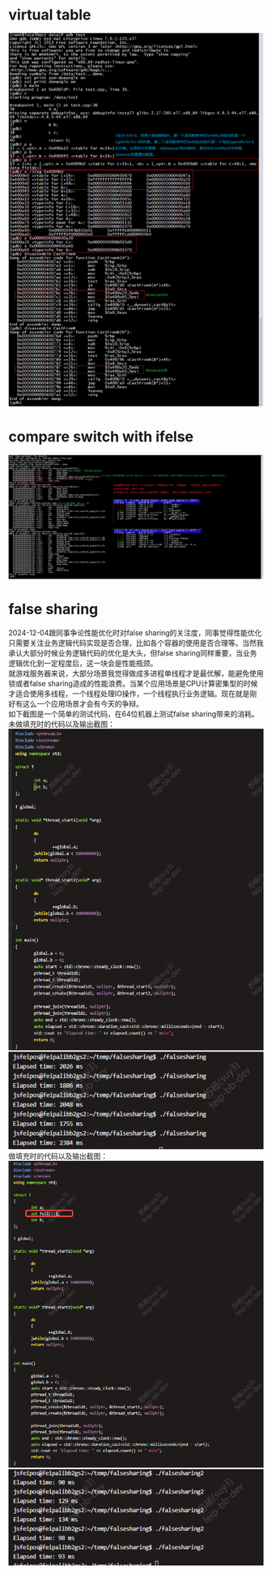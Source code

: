 # virtual table  
  ![virtual_table](../miscellaneous/virtual_table.png)

# compare switch with ifelse  
  ![compare_switch_ifelse_branch_misses](../miscellaneous/compare_switch_ifelse_branch_misses.png)

# false sharing
  2024-12-04跟同事争论性能优化时对false sharing的关注度，同事觉得性能优化只需要关注业务逻辑代码实现是否合理，比如各个容器的使用是否合理等。当然我承认大部分时候业务逻辑代码的优化是大头，但false sharing同样重要，当业务逻辑优化到一定程度后，这一块会是性能瓶颈。  
  就游戏服务器来说，大部分场景我觉得做成多进程单线程才是最优解，能避免使用锁或者false sharing造成的性能浪费。当某个应用场景是CPU计算密集型的时候才适合使用多线程，一个线程处理IO操作，一个线程执行业务逻辑。现在就是刚好有这么一个应用场景才会有今天的争辩。  
  如下截图是一个简单的测试代码，在64位机器上测试false sharing带来的消耗。  
  未做填充时的代码以及输出截图：  
  ![nofullcode](../miscellaneous/nofullcode.png)  
  ![nofullresult](../miscellaneous/nofullresult.png)  
  做填充时的代码以及输出截图：  
  ![fullcode](../miscellaneous/fullcode.png)  
  ![fullresult](../miscellaneous/fullresult.png)  
